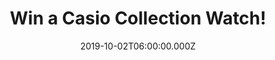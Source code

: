 ---
campaign-uuid: "c-a90f2845-1318-4430-8454-f9d1ad8c87ae"
type: "Competition"
category: "Gifts"
date: "2019-10-02T06:00:00.000Z"
end-date: "2019-12-02T23:59:00.000Z"
disable-form: false
is_promoted: false
has_entry_page: true
title: "Win a Casio Collection Watch!"
competition-description: "<p>With warm shades of gold, cool stainless steel and black\
  \ plastic, these timeless design icons can be combined perfectly with modern style.\
  \ We are giving away a beautiful Casio's classic retro watch in rose gold, featuring\
  \ LED light, stopwatch and 50 metre water resistance.</p>\n<p>Click below for a\
  \ chance to win.</p>\n"
hero-header: "Win a Casio Collection Watch!"
terms-confirmation: "N/A"
banner-img: "https://assets.expresslyapp.com/asset-eacf38db-2f4e-431c-af06-720254be5a71.jpg"
logo-left-href: "http://club.expressly.io"
logo-left-image: "https://assets.expresslyapp.com/asset-2270cad7-2c5c-4ffe-8e8b-2448e8b3112a.jpg"
logo-left-title: "Expressly Club"
bg-image-hero: "https://assets.expresslyapp.com/asset-da2e2a63-bfe5-4b2b-bb23-c151dde130eb.jpg"
bg-image-first: "https://assets.expresslyapp.com/asset-5cfc970a-1384-4993-80d6-1de2ff0e33b9.jpg"
section1-content: "<p>The cult following for the shape, function and colour of the\
  \ first CASIO digital watch from the 1980s is more up-to-date than ever thanks to\
  \ the watches in the retro Collection. With warm shades of gold, cool stainless\
  \ steel and black plastic, these timeless design icons can be combined perfectly\
  \ with modern style. It's good to know that some things never change.</p>\n<p>A\
  \ Casio's classic retro watch in rose gold, featuring LED light, stopwatch and 50\
  \ metre water resistance could be yours. Click below for a chance to win.</p>\n"
entry-title: "Win a Casio Collection Watch!"
entry-content: "<p>Enter the draw to win a Casio Collection Watch by completing the\
  \ form below before 23:59 on the 1st of November 2019.</p>\n"
has-winner: false
prize-description: "A Casio Collection Watch"
special-conditions: "Multiple entries are allowed up to one every day."
country-restrictions:
- "GB"
---